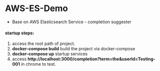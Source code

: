 # AWS-ES-Demo
- Base on AWS Elasticsearch Service - completion suggester


#### startup steps:
1. access the root path of project.
2. **docker-compose build**  build the project via docker-compose
2. **docker-compose up**  startup services
3. access **http://localhost:3000/completion?term=the&userId=Testing-001** in chrome to test.
